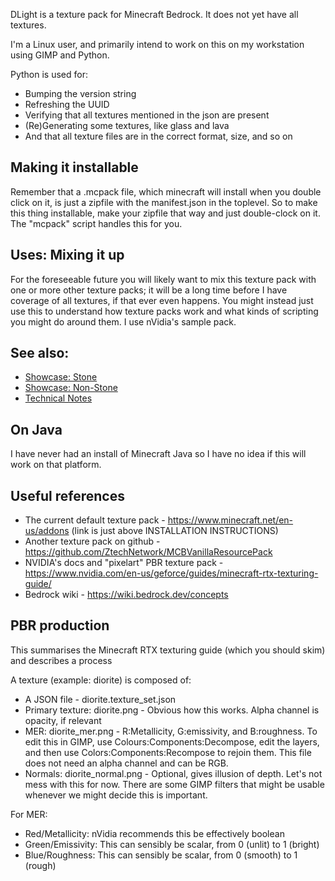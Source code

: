 DLight is a texture pack for Minecraft Bedrock.
It does not yet have all textures.

I'm a Linux user, and primarily intend to work on this on my workstation using GIMP
and Python.

Python is used for:
* Bumping the version string
* Refreshing the UUID
* Verifying that all textures mentioned in the json are present
* (Re)Generating some textures, like glass and lava
* And that all texture files are in the correct format, size, and so on

## Making it installable
Remember that a .mcpack file, which minecraft will install when you double click on it, is just a zipfile with the manifest.json in the toplevel. So to make this thing installable, make your zipfile that way and just double-clock on it. The "mcpack" script handles this for you.

## Uses: Mixing it up
For the foreseeable future you will likely want to mix this texture pack with one or more other texture packs; it will be a long time before I have coverage of all textures, if that ever even happens. You might instead just use this to understand how texture packs work and what kinds of scripting you might do around them. I use nVidia's sample pack.

## See also:
* [Showcase: Stone](showcase_stone.md)
* [Showcase: Non-Stone](showcase_nonstone.md)
* [Technical Notes](NOTES.md)

## On Java
I have never had an install of Minecraft Java so I have no idea if this will work on that platform.

## Useful references
* The current default texture pack - https://www.minecraft.net/en-us/addons (link is just above INSTALLATION INSTRUCTIONS)
* Another texture pack on github - https://github.com/ZtechNetwork/MCBVanillaResourcePack
* NVIDIA's docs and "pixelart" PBR texture pack - https://www.nvidia.com/en-us/geforce/guides/minecraft-rtx-texturing-guide/
* Bedrock wiki - https://wiki.bedrock.dev/concepts

## PBR production
This summarises the Minecraft RTX texturing guide (which you should skim) and describes a process

A texture (example: diorite) is composed of:
* A JSON file - diorite.texture\_set.json
* Primary texture: diorite.png - Obvious how this works. Alpha channel is opacity, if relevant
* MER: diorite\_mer.png - R:Metallicity, G:emissivity, and B:roughness. To edit this in GIMP, use Colours:Components:Decompose, edit the layers, and then use Colors:Components:Recompose to rejoin them. This file does not need an alpha channel and can be RGB.
* Normals: diorite\_normal.png - Optional, gives illusion of depth. Let's not mess with this for now. There are some GIMP filters that might be usable whenever we might decide this is important.

For MER:
* Red/Metallicity: nVidia recommends this be effectively boolean
* Green/Emissivity: This can sensibly be scalar, from 0 (unlit) to 1 (bright)
* Blue/Roughness: This can sensibly be scalar, from 0 (smooth) to 1 (rough)

